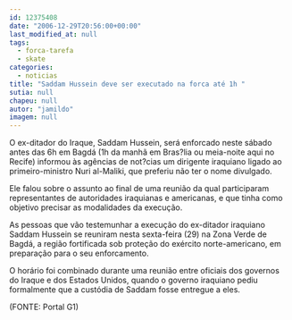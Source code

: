 ```yaml
---
id: 12375408
date: "2006-12-29T20:56:00+00:00"
last_modified_at: null
tags:
  - forca-tarefa
  - skate
categories:
  - noticias
title: "Saddam Hussein deve ser executado na forca até 1h "
sutia: null
chapeu: null
autor: "jamildo"
imagem: null
---
```

<p>O ex-ditador do Iraque, Saddam Hussein, ser&aacute; enforcado neste s&aacute;bado antes das 6h em Bagd&aacute; (1h da manh&atilde; em Bras?lia ou meia-noite aqui no Recife) informou &agrave;s ag&ecirc;ncias de not?cias um dirigente iraquiano ligado ao primeiro-ministro Nuri al-Maliki, que preferiu n&atilde;o ter o nome divulgado.</p>
<p>Ele falou sobre o assunto ao final de uma reuni&atilde;o da qual participaram representantes de autoridades iraquianas e americanas, e que tinha como objetivo precisar as modalidades da execu&ccedil;&atilde;o.</p>
<p>As pessoas que v&atilde;o testemunhar a execu&ccedil;&atilde;o do ex-ditador iraquiano Saddam Hussein se reuniram nesta sexta-feira (29) na Zona Verde de Bagd&aacute;, a regi&atilde;o fortificada sob prote&ccedil;&atilde;o do ex&eacute;rcito norte-americano, em prepara&ccedil;&atilde;o para o seu enforcamento.</p>
<p>O hor&aacute;rio foi combinado durante uma reuni&atilde;o entre oficiais dos governos do Iraque e dos Estados Unidos, quando o governo iraquiano pediu formalmente que a cust&oacute;dia de Saddam fosse entregue a eles.</p>
<p>(FONTE: Portal G1)</p>
